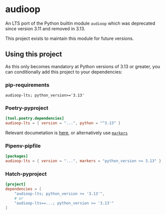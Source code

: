 # audioop

An LTS port of the Python builtin module `audioop` which was deprecated since version 3.11 and removed in 3.13.

This project exists to maintain this module for future versions.

## Using this project

As this only becomes mandatory at Python versions of 3.13 or greater, you can conditionally add this project to your dependencies:

### pip-requirements
```
audioop-lts; python_version>='3.13'
```

### Poetry-pyproject
```toml
[tool.poetry.dependencies]
audioop-lts = { version = "...", python = "^3.13" }
```
Relevant documetation is [here](https://python-poetry.org/docs/dependency-specification/#python-restricted-dependencies), or alternatively use [`markers`](https://python-poetry.org/docs/dependency-specification/#using-environment-markers)

### Pipenv-pipfile
```toml
[packages]
audioop-lts = { version = "...", markers = "python_version >= 3.13" }
```

### Hatch-pyproject
```toml
[project]
dependencies = [
    "audioop-lts; python_version >= '3.13'",
    # or
    "audioop-lts==...; python_version >= '3.13'"
]
